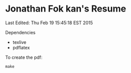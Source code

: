 Jonathan Fok kan's Resume
=========================

Last Edited: Thu Feb 19 15:45:18 EST 2015

Dependencies
- texlive
- pdflatex

To create the pdf:

    make